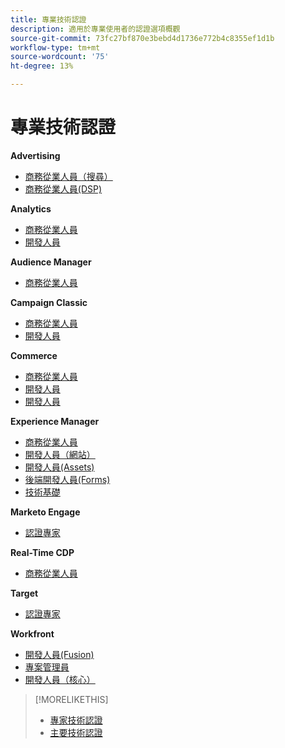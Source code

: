 ```yaml
---
title: 專業技術認證
description: 適用於專業使用者的認證選項概觀
source-git-commit: 73fc27bf870e3bebd4d1736e772b4c8355ef1d1b
workflow-type: tm+mt
source-wordcount: '75'
ht-degree: 13%

---
```


# 專業技術認證

**Advertising**

* [商務從業人員（搜尋）](/help/certifications/aac/aac-search-p-business.md) <!--AD0-E501-->
* [商務從業人員(DSP)](/help/certifications/aac/aac-dsp-p-business.md) <!--AD0-E502-->

**Analytics**

* [商務從業人員](/help/certifications/aa/aa-p-business.md) <!--AD0-E212-->
* [開發人員](/help/certifications/aa/aa-p-developer.md) <!--AD0-E213-->


**Audience Manager**

* [商務從業人員](/help/certifications/aam/aam-p-business.md) <!--AD0-E458-->

**Campaign Classic**

* [商務從業人員](/help/certifications/acc/acc-p-business.md) <!--AD0-E329-->
* [開發人員](/help/certifications/acc/acc-p-developer.md) <!--AD0-E331-->

**Commerce**

* [商務從業人員](/help/certifications/ac/ac-p-business.md) <!--AD0-E712-->
* [開發人員](/help/certifications/ac/ac-p-developer.md) <!--AD0-E717-->
* [開發人員](/help/certifications/ac/ac-p-fedeveloper.md) <!--AD0-E719-->

**Experience Manager**

* [商務從業人員](/help/certifications/aem/aem-p-business.md) <!--AD0-E126-->
* [開發人員（網站）](/help/certifications/aem/aem-sites-p-developer.md) <!--AD0-E123-->
* [開發人員(Assets)](/help/certifications/aem/aem-assets-p-developer.md) <!--AD0-E129-->
* [後端開發人員(Forms)](/help/certifications/aem/aem-forms-p-bedeveloper.md) <!--AD0-E127-->
* [技術基礎](/help/certifications/aem/aem-p-foundations.md) <!--AD0-E132-->

**Marketo Engage**

* [認證專家](/help/certifications/ame/ame-p.md) <!--AD0-E555-->

**Real-Time CDP**

* [商務從業人員](/help/certifications/rtcdp/rtcdp-p-business.md) <!--AD0-E602-->

**Target**

* [認證專家](/help/certifications/at/at-p-business.md) <!--AD0-E408-->

**Workfront**

* [開發人員(Fusion)](/help/certifications/aw/aw-fusion-p-developer.md) <!--AD0-E902-->
* [專案管理員](/help/certifications/aw/aw-p-project-manager.md) <!--AD0-E903-->
* [開發人員（核心）](/help/certifications/aw/aw-core-p-developer.md) <!--AD0-E905-->

>[!MORELIKETHIS]
>
>* [專家技術認證](expert.md)
>* [主要技術認證](master.md)
